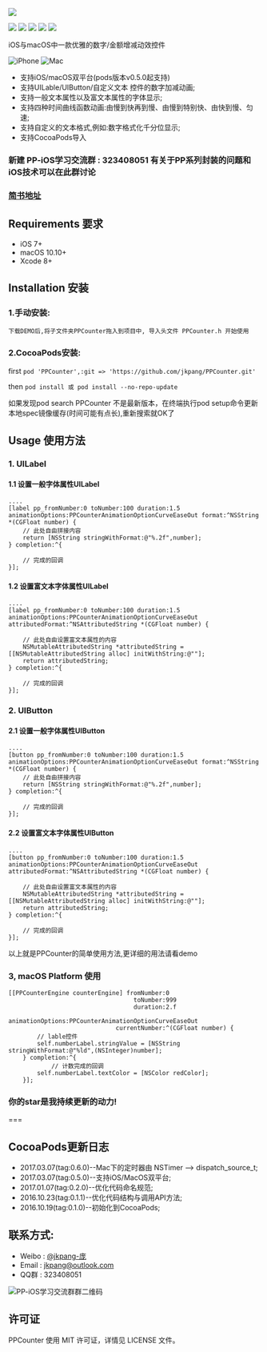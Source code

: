 ![](https://github.com/jkpang/PPCounter/blob/master/Picture/PPCounter.png)

![](https://img.shields.io/badge/platform-iOS%7CmacOS-red.svg)   ![](https://img.shields.io/badge/language-Objective--C-orange.svg)  ![](https://img.shields.io/badge/pod-v0.6.0-blue.svg) ![](https://img.shields.io/badge/license-MIT%20License-brightgreen.svg)  [![](https://img.shields.io/badge/weibo-jkpang--%E5%BA%9E-red.svg)](http://weibo.com/5743737098/profile?rightmod=1&wvr=6&mod=personinfo&is_all=1)

iOS与macOS中一款优雅的数字/金额增减动效控件

![iPhone](https://github.com/jkpang/PPCounter/blob/master/Picture/PPCounter.gif)
![Mac](https://github.com/jkpang/PPCounter/blob/master/Picture/Mac.gif)

* 支持iOS/macOS双平台(pods版本v0.5.0起支持)
* 支持UILable/UIButton/自定义文本 控件的数字加减动画;
* 支持一般文本属性以及富文本属性的字体显示;
* 支持四种时间曲线函数动画:由慢到快再到慢、由慢到特别快、由快到慢、匀速;
* 支持自定义的文本格式,例如:数字格式化千分位显示;
* 支持CocoaPods导入


### 新建 PP-iOS学习交流群 : 323408051 有关于PP系列封装的问题和iOS技术可以在此群讨论


### [简书地址](http://www.jianshu.com/p/53b9bac43201)

## Requirements 要求
* iOS 7+
* macOS 10.10+
* Xcode 8+

## Installation 安装
### 1.手动安装:
`下载DEMO后,将子文件夹PPCounter拖入到项目中, 导入头文件 PPCounter.h 开始使用`
### 2.CocoaPods安装:
first
`pod 'PPCounter',:git => 'https://github.com/jkpang/PPCounter.git'`

then
`pod install 或 pod install --no-repo-update`

如果发现pod search PPCounter 不是最新版本，在终端执行pod setup命令更新本地spec镜像缓存(时间可能有点长),重新搜索就OK了
## Usage 使用方法
### 1. UILabel
#### 1.1 设置一般字体属性UILabel
```objc
....
[label pp_fromNumber:0 toNumber:100 duration:1.5 animationOptions:PPCounterAnimationOptionCurveEaseOut format:^NSString *(CGFloat number) {
    // 此处自由拼接内容
    return [NSString stringWithFormat:@"%.2f",number];
} completion:^{
        
    // 完成的回调
}];
```
#### 1.2 设置富文本字体属性UILabel

```objc
....
[label pp_fromNumber:0 toNumber:100 duration:1.5 animationOptions:PPCounterAnimationOptionCurveEaseOut attributedFormat:^NSAttributedString *(CGFloat number) {
        
    // 此处自由设置富文本属性的内容
    NSMutableAttributedString *attributedString = [[NSMutableAttributedString alloc] initWithString:@""];
    return attributedString;
} completion:^{
        
    // 完成的回调
}];

```
### 2. UIButton

#### 2.1 设置一般字体属性UIButton
```objc
....
[button pp_fromNumber:0 toNumber:100 duration:1.5 animationOptions:PPCounterAnimationOptionCurveEaseOut format:^NSString *(CGFloat number) {
    // 此处自由拼接内容
    return [NSString stringWithFormat:@"%.2f",number];
} completion:^{
        
    // 完成的回调
}];
```
#### 2.2 设置富文本字体属性UIButton

```objc
....
[button pp_fromNumber:0 toNumber:100 duration:1.5 animationOptions:PPCounterAnimationOptionCurveEaseOut attributedFormat:^NSAttributedString *(CGFloat number) {
        
    // 此处自由设置富文本属性的内容
    NSMutableAttributedString *attributedString = [[NSMutableAttributedString alloc] initWithString:@""];
    return attributedString;
} completion:^{
        
    // 完成的回调
}];

```

以上就是PPCounter的简单使用方法,更详细的用法请看demo
### 3, macOS Platform 使用

```objc
[[PPCounterEngine counterEngine] fromNumber:0
                                   toNumber:999
                                   duration:2.f
                          animationOptions:PPCounterAnimationOptionCurveEaseOut
                              currentNumber:^(CGFloat number) {
        // lable控件
        self.numberLabel.stringValue = [NSString stringWithFormat:@"%ld",(NSInteger)number];
    } completion:^{
    		// 计数完成的回调
        self.numberLabel.textColor = [NSColor redColor];
    }];
```
### 你的star是我持续更新的动力!
===
## CocoaPods更新日志
* 2017.03.07(tag:0.6.0)--Mac下的定时器由 NSTimer --> dispatch_source_t;
* 2017.03.07(tag:0.5.0)--支持iOS/MacOS双平台;
* 2017.01.07(tag:0.2.0)--优化代码命名规范;
* 2016.10.23(tag:0.1.1)--优化代码结构与调用API方法;
* 2016.10.19(tag:0.1.0)--初始化到CocoaPods;

## 联系方式:
* Weibo : [@jkpang-庞]((http://weibo.com/5743737098/profile?rightmod=1&wvr=6&mod=personinfo&is_all=1))
* Email : jkpang@outlook.com
* QQ群 : 323408051

![PP-iOS学习交流群群二维码](https://github.com/jkpang/PPCounter/blob/master/PP-iOS%E5%AD%A6%E4%B9%A0%E4%BA%A4%E6%B5%81%E7%BE%A4%E7%BE%A4%E4%BA%8C%E7%BB%B4%E7%A0%81.png)

## 许可证
PPCounter 使用 MIT 许可证，详情见 LICENSE 文件。

